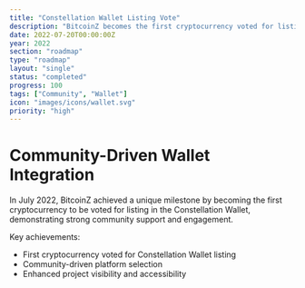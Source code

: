 ```yaml
---
title: "Constellation Wallet Listing Vote"
description: "BitcoinZ becomes the first cryptocurrency voted for listing in Constellation Wallet"
date: 2022-07-20T00:00:00Z
year: 2022
section: "roadmap"
type: "roadmap"
layout: "single"
status: "completed"
progress: 100
tags: ["Community", "Wallet"]
icon: "images/icons/wallet.svg"
priority: "high"
---
```


# Community-Driven Wallet Integration

In July 2022, BitcoinZ achieved a unique milestone by becoming the first cryptocurrency to be voted for listing in the Constellation Wallet, demonstrating strong community support and engagement.

Key achievements:
- First cryptocurrency voted for Constellation Wallet listing
- Community-driven platform selection
- Enhanced project visibility and accessibility
